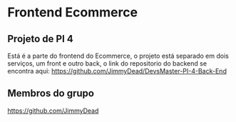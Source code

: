 # Frontend Ecommerce

## Projeto de PI 4
Está é a parte do frontend do Ecommerce, o projeto está separado em dois serviços, um front e outro back, o link do repositorio do backend se encontra aqui: https://github.com/JimmyDead/DevsMaster-PI-4-Back-End

## Membros do grupo

https://github.com/JimmyDead

